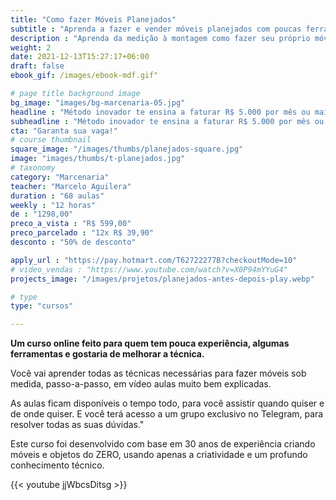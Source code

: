 ```yaml
---
title: "Como fazer Móveis Planejados"
subtitle : "Aprenda a fazer e vender móveis planejados com poucas ferramentas"
description : "Aprenda da medição à montagem como fazer seu próprio móvel sob medida, com qualidade e sem gastar rios de dinheiro"
weight: 2
date: 2021-12-13T15:27:17+06:00
draft: false
ebook_gif: /images/ebook-mdf.gif"

# page title background image
bg_image: "images/bg-marcenaria-05.jpg"
headline : "Método inovador te ensina a faturar R$ 5.000 por mês ou mais, construindo móveis sob medida com praticidade e economia"
subheadline : "Método inovador te ensina a faturar R$ 5.000 por mês ou mais, construindo móveis sob medida com praticidade e economia"
cta: "Garanta sua vaga!"
# course thumbnail
square_image: "/images/thumbs/planejados-square.jpg"
image: "images/thumbs/t-planejados.jpg"
# taxonomy
category: "Marcenaria"
teacher: "Marcelo Aguilera"
duration : "68 aulas"
weekly : "12 horas"
de : "1298,00"
preco_a_vista : "R$ 599,00"
preco_parcelado : "12x R$ 39,90"
desconto : "50% de desconto"

apply_url : "https://pay.hotmart.com/T62722277B?checkoutMode=10"
# video_vendas : "https://www.youtube.com/watch?v=X0P94mYYuG4"
projects_image: "/images/projetos/planejados-antes-depois-play.webp"

# type
type: "cursos"

---
```


**Um curso online feito para quem tem pouca experiência, algumas ferramentas e gostaria de melhorar a técnica.**

Você vai aprender todas as técnicas necessárias para fazer móveis sob medida, passo-a-passo, em vídeo aulas muito bem explicadas.

As aulas ficam disponíveis o tempo todo, para você assistir quando quiser e de onde quiser. E você terá acesso a um grupo exclusivo no Telegram, para resolver todas as suas dúvidas."

Este curso foi desenvolvido com base em 30 anos de experiência criando móveis e objetos do ZERO, usando apenas a criatividade e um profundo conhecimento técnico.


{{< youtube jjWbcsDitsg >}}
